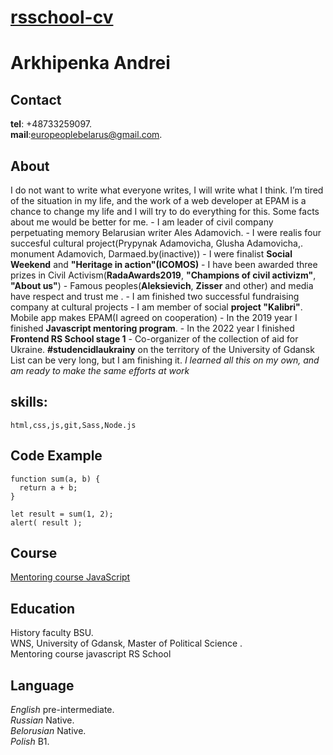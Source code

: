 # **[rsschool-cv](https://Arkhipenka.github.io/rsschool-cv/)**

# **Arkhipenka Andrei**

## **Contact**

**tel**: +48733259097.</br>
**mail**:europeoplebelarus@gmail.com.

## **About**

I do not want to write what everyone writes, I will write what I think. I’m tired of the situation in my life, and the work of a web developer at EPAM is a chance to change my life and I will try to do everything for this. Some facts about me would be better for me. - I am leader of civil company perpetuating memory Belarusian writer Ales Adamovich. - I were realis four succesful cultural project(Prypynak Adamovicha, Glusha Adamovicha,. monument Adamovich, Darmaed.by(inactive)) - I were finalist **Social Weekend** and **"Heritage in action"(ICOMOS)** - I have been awarded three prizes in Civil Activism(**RadaAwards2019**, **"Champions of civil activizm"**, **"About us"**) - Famous peoples(**Aleksievich**, **Zisser** and other) and media have respect and trust me . - I am finished two successful fundraising company at cultural projects - I am member of social **project "Kalibri"**. Mobile app makes EPAM(I agreed on cooperation) - In the 2019 year I finished **Javascript mentoring program**. - In the 2022 year I finished **Frontend RS School stage 1** - Co-organizer of the collection of aid for Ukraine. **#studencidlaukrainy** on the territory of the University of Gdansk List can be very long, but I am finishing it. _I learned all this on my own, and am ready to make the same efforts at work_

## **skills:**

    html,css,js,git,Sass,Node.js

## **Code Example**

```
function sum(a, b) {
  return a + b;
}

let result = sum(1, 2);
alert( result );
```

## **Course**

[Mentoring course JavaScript](https://github.com/Arkhipenka/git)

## **Education**

History faculty BSU.</br>
WNS, University of Gdansk, Master of Political Sсience .</br>
Mentoring course javascript RS School

## **Language**

_English_ pre-intermediate.</br>
_Russian_ Native.</br>
_Belorusian_ Native.</br>
_Polish_ B1.
